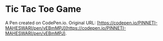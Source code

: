 # Tic Tac Toe Game

A Pen created on CodePen.io. Original URL: [https://codepen.io/PINNETI-MAHESWARI/pen/vEBmMPJ](https://codepen.io/PINNETI-MAHESWARI/pen/vEBmMPJ).

